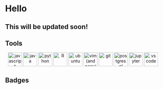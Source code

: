 # Hello
## This will be updated soon!

## Tools
<p align="center">
  <img src="https://cdn.jsdelivr.net/gh/devicons/devicon/icons/javascript/javascript-original.svg" alt="javascript" height=45 width=45 />
  <img src="https://cdn.jsdelivr.net/gh/devicons/devicon/icons/java/java-original.svg" alt="java" height=45 width=45 />
  <img src="https://cdn.jsdelivr.net/gh/devicons/devicon/icons/python/python-original.svg" alt="python" height=45 width=45 />
  <img src="https://cdn.jsdelivr.net/gh/devicons/devicon/icons/rstudio/rstudio-original.svg" alt="R" height=45 width=45/>  
  <img src="https://cdn.jsdelivr.net/gh/devicons/devicon/icons/ubuntu/ubuntu-plain.svg" alt="ubuntu" height=45 width=45 />
  <img src="https://cdn.jsdelivr.net/gh/devicons/devicon/icons/vim/vim-original.svg" alt="vim (and neovim)" height=45 width=45 />
  <img src="https://cdn.jsdelivr.net/gh/devicons/devicon/icons/git/git-original.svg" alt="git" height=45 width=45/>
  <img src="https://cdn.jsdelivr.net/gh/devicons/devicon/icons/postgresql/postgresql-original.svg" alt="postgresql" height=45 width=45 />
  <img src="https://cdn.jsdelivr.net/gh/devicons/devicon/icons/jupyter/jupyter-original.svg" alt="jupyter" height=45 width=45 />
  <img src="https://cdn.jsdelivr.net/gh/devicons/devicon/icons/vscode/vscode-original.svg" alt="vs code" height=45 width=45 />    
</p>
          

## Badges
<!--START_SECTION:badges-->
<!--END_SECTION:badges-->
